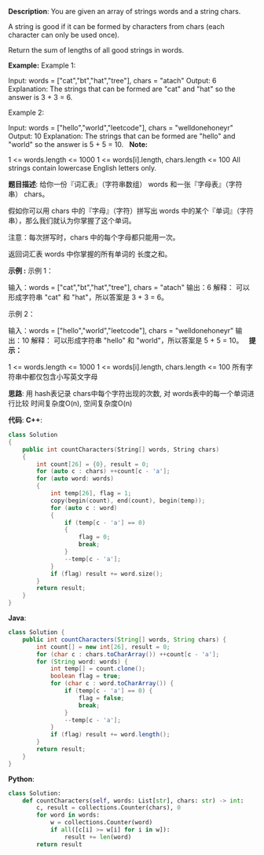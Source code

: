 __Description__:
You are given an array of strings words and a string chars.

A string is good if it can be formed by characters from chars (each character can only be used once).

Return the sum of lengths of all good strings in words.

__Example:__
Example 1:

Input: words = ["cat","bt","hat","tree"], chars = "atach"
Output: 6
Explanation: 
The strings that can be formed are "cat" and "hat" so the answer is 3 + 3 = 6.

Example 2:

Input: words = ["hello","world","leetcode"], chars = "welldonehoneyr"
Output: 10
Explanation: 
The strings that can be formed are "hello" and "world" so the answer is 5 + 5 = 10.
 
__Note:__

1 <= words.length <= 1000
1 <= words[i].length, chars.length <= 100
All strings contain lowercase English letters only.

__题目描述__:
给你一份『词汇表』（字符串数组） words 和一张『字母表』（字符串） chars。

假如你可以用 chars 中的『字母』（字符）拼写出 words 中的某个『单词』（字符串），那么我们就认为你掌握了这个单词。

注意：每次拼写时，chars 中的每个字母都只能用一次。

返回词汇表 words 中你掌握的所有单词的 长度之和。

__示例 :__
示例 1：

输入：words = ["cat","bt","hat","tree"], chars = "atach"
输出：6
解释： 
可以形成字符串 "cat" 和 "hat"，所以答案是 3 + 3 = 6。

示例 2：

输入：words = ["hello","world","leetcode"], chars = "welldonehoneyr"
输出：10
解释：
可以形成字符串 "hello" 和 "world"，所以答案是 5 + 5 = 10。
 
__提示：__

1 <= words.length <= 1000
1 <= words[i].length, chars.length <= 100
所有字符串中都仅包含小写英文字母

__思路__:
用 hash表记录 chars中每个字符出现的次数, 对 words表中的每一个单词进行比较
时间复杂度O(n), 空间复杂度O(n)

__代码__:
__C++__:
```C++
class Solution 
{
    public int countCharacters(String[] words, String chars) 
    {
        int count[26] = {0}, result = 0;
        for (auto c : chars) ++count[c - 'a'];
        for (auto word: words)
        {
            int temp[26], flag = 1;
            copy(begin(count), end(count), begin(temp));
            for (auto c : word) 
            {
                if (temp[c - 'a'] == 0) 
                {
                    flag = 0;
                    break;
                }
                --temp[c - 'a'];
            }
            if (flag) result += word.size();
        }
        return result;
    }
}
```

__Java__:
```Java
class Solution {
    public int countCharacters(String[] words, String chars) {
        int count[] = new int[26], result = 0;
        for (char c : chars.toCharArray()) ++count[c - 'a'];
        for (String word: words) {
            int temp[] = count.clone();
            boolean flag = true;
            for (char c : word.toCharArray()) {
                if (temp[c - 'a'] == 0) {
                    flag = false;
                    break;
                }
                --temp[c - 'a'];
            }
            if (flag) result += word.length();
        }
        return result;
    }
}
```

__Python__:
```Python
class Solution:
    def countCharacters(self, words: List[str], chars: str) -> int:
        c, result = collections.Counter(chars), 0
        for word in words:
            w = collections.Counter(word)
            if all([c[i] >= w[i] for i in w]):
                result += len(word)
        return result
```